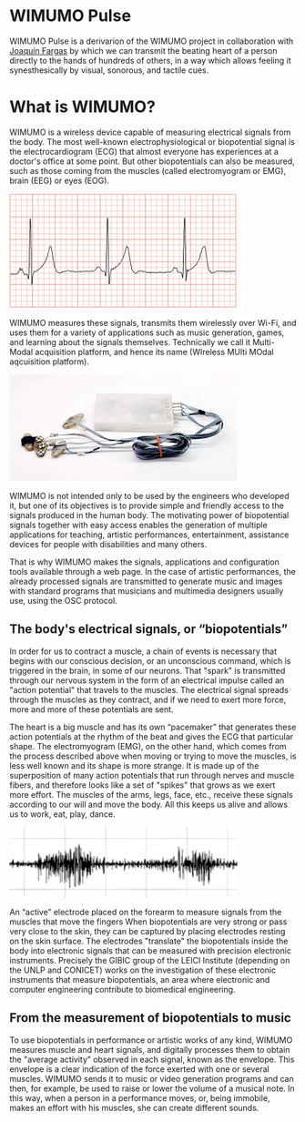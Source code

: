 # WIMUMO Pulse

WIMUMO Pulse is a derivarion of the WIMUMO project in collaboration with [Joaquín Fargas](http://www.joaquinfargas.com/) by which we can transmit the beating heart of a person directly to the hands of hundreds of others, in a way which allows feeling it synesthesically by visual, sonorous, and tactile cues. 

# What is WIMUMO? 

WIMUMO is a wireless device capable of measuring electrical signals from the body. The most well-known electrophysiological or biopotential signal is the electrocardiogram (ECG) that almost everyone has experiences at a doctor's office at some point. But other biopotentials can also be measured, such as those coming from the muscles (called electromyogram or EMG), brain (EEG) or eyes (EOG).

![An ECG](/images/ecg-2.png)

WIMUMO measures these signals, transmits them wirelessly over Wi-Fi, and uses them for a variety of applications such as music generation, games, and learning about the signals themselves. Technically we call it Multi-Modal acquisition platform, and hence its name (WIreless MUlti MOdal aqcuisition platform).

![Photo of the first WIMUMO prototype](/images/ALV0753-01-01-1024x483.jpg)

WIMUMO is not intended only to be used by the engineers who developed it, but one of its objectives is to provide simple and friendly access to the signals produced in the human body. The motivating power of biopotential signals together with easy access enables the generation of multiple applications for teaching, artistic performances, entertainment, assistance devices for people with disabilities and many others.

That is why WIMUMO makes the signals, applications and configuration tools available through a web page. In the case of artistic performances, the already processed signals are transmitted to generate music and images with standard programs that musicians and multimedia designers usually use, using the OSC protocol.


## The body's electrical signals, or “biopotentials”

In order for us to contract a muscle, a chain of events is necessary that begins with our conscious decision, or an unconscious command, which is triggered in the brain, in some of our neurons. That "spark" is transmitted through our nervous system in the form of an electrical impulse called an "action potential" that travels to the muscles. The electrical signal spreads through the muscles as they contract, and if we need to exert more force, more and more of these potentials are sent.

The heart is a big muscle and has its own “pacemaker” that generates these action potentials at the rhythm of the beat and gives the ECG that particular shape. The electromyogram (EMG), on the other hand, which comes from the process described above when moving or trying to move the muscles, is less well known and its shape is more strange. It is made up of the superposition of many action potentials that run through nerves and muscle fibers, and therefore looks like a set of "spikes" that grows as we exert more effort. The muscles of the arms, legs, face, etc., receive these signals according to our will and move the body. All this keeps us alive and allows us to work, eat, play, dance.

![Image of an electromyogram (EMG) signal](/images/emg-300x93.png)

An “active” electrode placed on the forearm to measure signals from the muscles that move the fingers
When biopotentials are very strong or pass very close to the skin, they can be captured by placing electrodes resting on the skin surface. The electrodes "translate" the biopotentials inside the body into electronic signals that can be measured with precision electronic instruments. Precisely the GIBIC group of the LEICI Institute (depending on the UNLP and CONICET) works on the investigation of these electronic instruments that measure biopotentials, an area where electronic and computer engineering contribute to biomedical engineering.

## From the measurement of biopotentials to music

To use biopotentials in performance or artistic works of any kind, WIMUMO measures muscle and heart signals, and digitally processes them to obtain the "average activity" observed in each signal, known as the envelope. This envelope is a clear indication of the force exerted with one or several muscles. WIMUMO sends it to music or video generation programs and can then, for example, be used to raise or lower the volume of a musical note. In this way, when a person in a performance moves, or, being immobile, makes an effort with his muscles, she can create different sounds.
